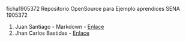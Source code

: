 ficha1905372
Repositorio OpenSource para Ejemplo aprendices SENA 1905372

1. Juan Santiago - Markdown - [Enlace](https://github.com/juan2209/ficha1905372/blob/master/Presentacion/Juan-Santiago.md)
2. Jhan Carlos Bastidas - [Enlace](https://github.com/JhanCarlos-117/ficha1905372/blob/master/Markdown/JhanCBB.md)
